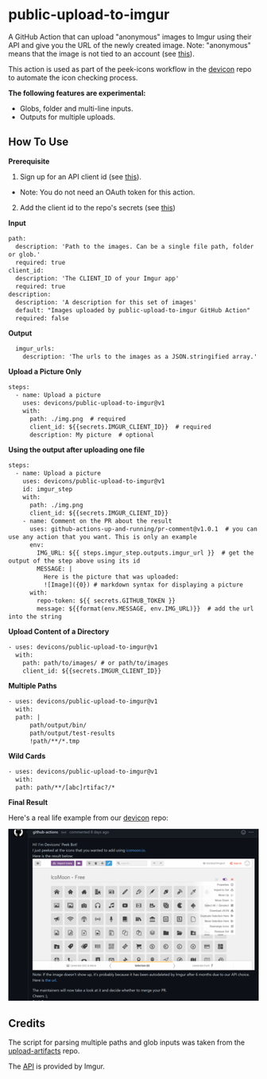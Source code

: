 # public-upload-to-imgur
A GitHub Action that can upload "anonymous" images to Imgur using their API and give you the URL of the newly created image.
Note: "anonymous" means that the image is not tied to an account (see [this](https://apidocs.imgur.com/#intro)).

This action is used as part of the peek-icons workflow in the [devicon](https://github.com/devicons/devicon) repo to automate the
icon checking process.

**The following features are experimental:**
- Globs, folder and multi-line inputs.
- Outputs for multiple uploads.

## How To Use ##

**Prerequisite**
1. Sign up for an API client id (see [this](https://apidocs.imgur.com/#intro)).
  * Note: You do not need an OAuth token for this action.
2. Add the client id to the repo's secrets (see [this](https://docs.github.com/en/free-pro-team@latest/actions/reference/encrypted-secrets#in-this-article))


**Input**
```
path:
  description: 'Path to the images. Can be a single file path, folder or glob.'
  required: true
client_id:  
  description: 'The CLIENT_ID of your Imgur app'
  required: true
description:  
  description: 'A description for this set of images'
  default: "Images uploaded by public-upload-to-imgur GitHub Action"
  required: false
```


**Output**
```
  imgur_urls: 
    description: 'The urls to the images as a JSON.stringified array.'
```


**Upload a Picture Only**
```
steps:
  - name: Upload a picture
    uses: devicons/public-upload-to-imgur@v1
    with:
      path: ./img.png  # required
      client_id: ${{secrets.IMGUR_CLIENT_ID}}  # required
      description: My picture  # optional
```

**Using the output after uploading one file**
```
steps:
  - name: Upload a picture
    uses: devicons/public-upload-to-imgur@v1
    id: imgur_step
    with:
      path: ./img.png 
      client_id: ${{secrets.IMGUR_CLIENT_ID}} 
    - name: Comment on the PR about the result
      uses: github-actions-up-and-running/pr-comment@v1.0.1  # you can use any action that you want. This is only an example
      env:
        IMG_URL: ${{ steps.imgur_step.outputs.imgur_url }}  # get the output of the step above using its id
        MESSAGE: |
          Here is the picture that was uploaded:
          ![Image]({0}) # markdown syntax for displaying a picture
      with:
        repo-token: ${{ secrets.GITHUB_TOKEN }}
        message: ${{format(env.MESSAGE, env.IMG_URL)}}  # add the url into the string
```

**Upload Content of a Directory**
```
- uses: devicons/public-upload-to-imgur@v1
  with:
    path: path/to/images/ # or path/to/images
    client_id: ${{secrets.IMGUR_CLIENT_ID}} 
```


**Multiple Paths**
```
- uses: devicons/public-upload-to-imgur@v1
  with:
  path: |
      path/output/bin/
      path/output/test-results
      !path/**/*.tmp
```


**Wild Cards**
```
- uses: devicons/public-upload-to-imgur@v1
  with:
  path: path/**/[abc]rtifac?/*
```


**Final Result**


Here's a real life example from our [devicon](https://github.com/devicons/devicon) repo:

![GitHub bot using the action](docs/example.PNG)

## Credits ##
The script for parsing multiple paths and glob inputs was taken from the [upload-artifacts](https://github.com/actions/upload-artifact/blob/main/src/search.ts) repo.

The [API](https://apidocs.imgur.com/#intro) is provided by Imgur.
